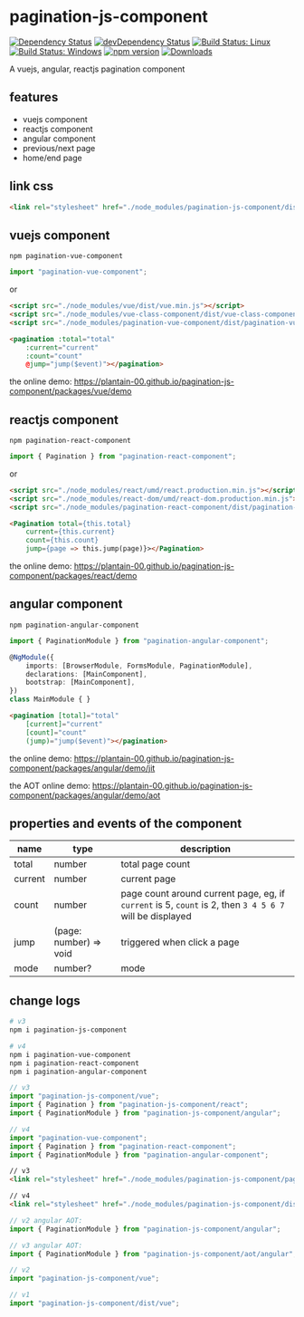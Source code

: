 # pagination-js-component

[![Dependency Status](https://david-dm.org/plantain-00/pagination-js-component.svg)](https://david-dm.org/plantain-00/pagination-js-component)
[![devDependency Status](https://david-dm.org/plantain-00/pagination-js-component/dev-status.svg)](https://david-dm.org/plantain-00/pagination-js-component#info=devDependencies)
[![Build Status: Linux](https://travis-ci.org/plantain-00/pagination-js-component.svg?branch=master)](https://travis-ci.org/plantain-00/pagination-js-component)
[![Build Status: Windows](https://ci.appveyor.com/api/projects/status/github/plantain-00/pagination-js-component?branch=master&svg=true)](https://ci.appveyor.com/project/plantain-00/pagination-js-component/branch/master)
[![npm version](https://badge.fury.io/js/pagination-js-component.svg)](https://badge.fury.io/js/pagination-js-component)
[![Downloads](https://img.shields.io/npm/dm/pagination-js-component.svg)](https://www.npmjs.com/package/pagination-js-component)

A vuejs, angular, reactjs pagination component

## features

+ vuejs component
+ reactjs component
+ angular component
+ previous/next page
+ home/end page

## link css

```html
<link rel="stylesheet" href="./node_modules/pagination-js-component/dist/pagination.min.css" />
```

## vuejs component

`npm pagination-vue-component`

```ts
import "pagination-vue-component";
```

or

```html
<script src="./node_modules/vue/dist/vue.min.js"></script>
<script src="./node_modules/vue-class-component/dist/vue-class-component.min.js"></script>
<script src="./node_modules/pagination-vue-component/dist/pagination-vue-component.min.js"></script>
```

```html
<pagination :total="total"
    :current="current"
    :count="count"
    @jump="jump($event)"></pagination>
```

the online demo: <https://plantain-00.github.io/pagination-js-component/packages/vue/demo>

## reactjs component

`npm pagination-react-component`

```ts
import { Pagination } from "pagination-react-component";
```

or

```html
<script src="./node_modules/react/umd/react.production.min.js"></script>
<script src="./node_modules/react-dom/umd/react-dom.production.min.js"></script>
<script src="./node_modules/pagination-react-component/dist/pagination-react-component.min.js"></script>
```

```html
<Pagination total={this.total}
    current={this.current}
    count={this.count}
    jump={page => this.jump(page)}></Pagination>
```

the online demo: <https://plantain-00.github.io/pagination-js-component/packages/react/demo>

## angular component

`npm pagination-angular-component`

```ts
import { PaginationModule } from "pagination-angular-component";

@NgModule({
    imports: [BrowserModule, FormsModule, PaginationModule],
    declarations: [MainComponent],
    bootstrap: [MainComponent],
})
class MainModule { }
```

```html
<pagination [total]="total"
    [current]="current"
    [count]="count"
    (jump)="jump($event)"></pagination>
```

the online demo: <https://plantain-00.github.io/pagination-js-component/packages/angular/demo/jit>

the AOT online demo: <https://plantain-00.github.io/pagination-js-component/packages/angular/demo/aot>

## properties and events of the component

name | type | description
--- | --- | ---
total | number | total page count
current | number | current page
count | number | page count around current page, eg, if `current` is 5, `count` is 2, then `3 4 5 6 7` will be displayed
jump | (page: number) => void | triggered when click a page
mode | number? | mode

## change logs

```bash
# v3
npm i pagination-js-component

# v4
npm i pagination-vue-component
npm i pagination-react-component
npm i pagination-angular-component
```

```ts
// v3
import "pagination-js-component/vue";
import { Pagination } from "pagination-js-component/react";
import { PaginationModule } from "pagination-js-component/angular";

// v4
import "pagination-vue-component";
import { Pagination } from "pagination-react-component";
import { PaginationModule } from "pagination-angular-component";
```

```html
// v3
<link rel="stylesheet" href="./node_modules/pagination-js-component/pagination.min.css" />

// v4
<link rel="stylesheet" href="./node_modules/pagination-js-component/dist/pagination.min.css" />
```

```ts
// v2 angular AOT:
import { PaginationModule } from "pagination-js-component/angular";

// v3 angular AOT:
import { PaginationModule } from "pagination-js-component/aot/angular";
```

```ts
// v2
import "pagination-js-component/vue";

// v1
import "pagination-js-component/dist/vue";
```
